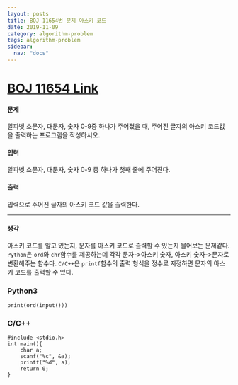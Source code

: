 ```yaml
---
layout: posts
title: BOJ 11654번 문제 아스키 코드
date: 2019-11-09
category: algorithm-problem
tags: algorithm-problem
sidebar:
  nav: "docs"
---
```

# [BOJ 11654 Link](https://www.acmicpc.net/problem/11654)
#### 문제
알파벳 소문자, 대문자, 숫자 0-9중 하나가 주어졌을 때, 주어진 글자의 아스키 코드값을 출력하는 프로그램을 작성하시오.

#### 입력
알파벳 소문자, 대문자, 숫자 0-9 중 하나가 첫째 줄에 주어진다.

#### 출력
입력으로 주어진 글자의 아스키 코드 값을 출력한다.
- - -
#### 생각
아스키 코드를 알고 있는지, 문자를 아스키 코드로 출력할 수 있는지 물어보는 문제같다.
`Python`은 `ord`와 `chr`함수를 제공하는데 각각 문자->아스키 숫자, 아스키 숫자->문자로 변환해주는 함수다.
`C/C++`은 `printf`함수의 출력 형식을 정수로 지정하면 문자의 아스키 코드를 출력할 수 있다.
### Python3
```
print(ord(input()))
```
### C/C++
```
#include <stdio.h>
int main(){
    char a;
    scanf("%c", &a);
    printf("%d", a);
    return 0;
}
```